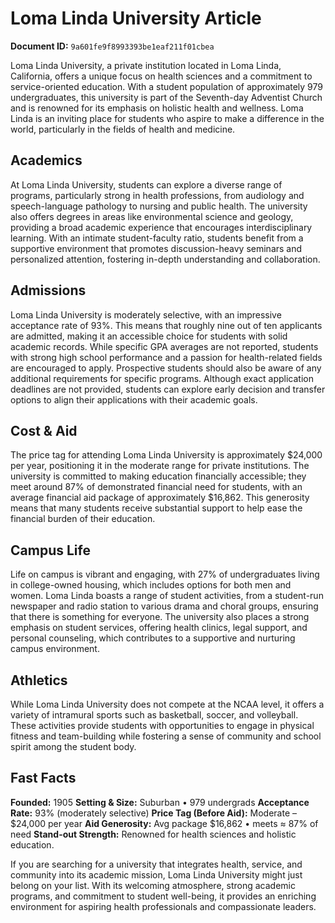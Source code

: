 # Loma Linda University Article

**Document ID:** `9a601fe9f8993393be1eaf211f01cbea`

Loma Linda University, a private institution located in Loma Linda, California, offers a unique focus on health sciences and a commitment to service-oriented education. With a student population of approximately 979 undergraduates, this university is part of the Seventh-day Adventist Church and is renowned for its emphasis on holistic health and wellness. Loma Linda is an inviting place for students who aspire to make a difference in the world, particularly in the fields of health and medicine.

## Academics
At Loma Linda University, students can explore a diverse range of programs, particularly strong in health professions, from audiology and speech-language pathology to nursing and public health. The university also offers degrees in areas like environmental science and geology, providing a broad academic experience that encourages interdisciplinary learning. With an intimate student-faculty ratio, students benefit from a supportive environment that promotes discussion-heavy seminars and personalized attention, fostering in-depth understanding and collaboration.

## Admissions
Loma Linda University is moderately selective, with an impressive acceptance rate of 93%. This means that roughly nine out of ten applicants are admitted, making it an accessible choice for students with solid academic records. While specific GPA averages are not reported, students with strong high school performance and a passion for health-related fields are encouraged to apply. Prospective students should also be aware of any additional requirements for specific programs. Although exact application deadlines are not provided, students can explore early decision and transfer options to align their applications with their academic goals.

## Cost & Aid
The price tag for attending Loma Linda University is approximately $24,000 per year, positioning it in the moderate range for private institutions. The university is committed to making education financially accessible; they meet around 87% of demonstrated financial need for students, with an average financial aid package of approximately $16,862. This generosity means that many students receive substantial support to help ease the financial burden of their education.

## Campus Life
Life on campus is vibrant and engaging, with 27% of undergraduates living in college-owned housing, which includes options for both men and women. Loma Linda boasts a range of student activities, from a student-run newspaper and radio station to various drama and choral groups, ensuring that there is something for everyone. The university also places a strong emphasis on student services, offering health clinics, legal support, and personal counseling, which contributes to a supportive and nurturing campus environment.

## Athletics
While Loma Linda University does not compete at the NCAA level, it offers a variety of intramural sports such as basketball, soccer, and volleyball. These activities provide students with opportunities to engage in physical fitness and team-building while fostering a sense of community and school spirit among the student body.

## Fast Facts
**Founded:** 1905
**Setting & Size:** Suburban • 979 undergrads
**Acceptance Rate:** 93% (moderately selective)
**Price Tag (Before Aid):** Moderate – $24,000 per year
**Aid Generosity:** Avg package $16,862 • meets ≈ 87% of need
**Stand-out Strength:** Renowned for health sciences and holistic education.

If you are searching for a university that integrates health, service, and community into its academic mission, Loma Linda University might just belong on your list. With its welcoming atmosphere, strong academic programs, and commitment to student well-being, it provides an enriching environment for aspiring health professionals and compassionate leaders.
